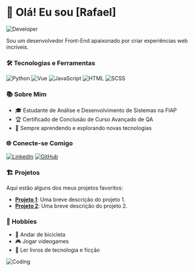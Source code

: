 # 👋 Olá! Eu sou [Rafael]

![Developer](https://media.giphy.com/media/qgQUggAC3Pfv687qPC/giphy.gif)

Sou um desenvolvedor Front-End apaixonado por criar experiências web incríveis. 

### 🛠️ Tecnologias e Ferramentas

![Python](https://img.shields.io/badge/Python-3776AB?style=for-the-badge&logo=python&logoColor=white)
![Vue](https://img.shields.io/badge/Vue.js-4FC08D?style=for-the-badge&logo=vue.js&logoColor=white)
![JavaScript](https://img.shields.io/badge/JavaScript-F7DF1E?style=for-the-badge&logo=javascript&logoColor=black)
![HTML](https://img.shields.io/badge/HTML5-E34F26?style=for-the-badge&logo=html5&logoColor=white)
![SCSS](https://img.shields.io/badge/SCSS-CC6699?style=for-the-badge&logo=sass&logoColor=white)

### 📚 Sobre Mim

- 🎓 Estudante de Análise e Desenvolvimento de Sistemas na FIAP
- 🏆 Certificado de Conclusão de Curso Avançado de QA
- 🌱 Sempre aprendendo e explorando novas tecnologias

### 🌐 Conecte-se Comigo

[![LinkedIn](https://img.shields.io/badge/LinkedIn-0077B5?style=for-the-badge&logo=linkedin&logoColor=white)](https://www.linkedin.com/in/seu-perfil)
[![GitHub](https://img.shields.io/badge/GitHub-100000?style=for-the-badge&logo=github&logoColor=white)](https://github.com/seu-usuario)

### 🏗️ Projetos

Aqui estão alguns dos meus projetos favoritos:

- **[Projeto 1](https://github.com/seu-usuario/projeto1)**: Uma breve descrição do projeto 1.
- **[Projeto 2](https://github.com/seu-usuario/projeto2)**: Uma breve descrição do projeto 2.

### 🎨 Hobbies

- 🚴 Andar de bicicleta
- 🎮 Jogar videogames
- 📖 Ler livros de tecnologia e ficção

![Coding]([https://media.giphy.com/media/ZVik7pBtu9dNS/giphy.gif](https://media.giphy.com/media/JIX9t2j0ZTN9S/giphy.gif?cid=790b7611t13as2l8oo9ga0tabwivj3l2e9zkcx2qcdwvrkd1&ep=v1_gifs_search&rid=giphy.gif&ct=g))
